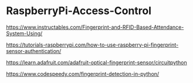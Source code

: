 # RaspberryPi-Access-Control

https://www.instructables.com/Fingerprint-and-RFID-Based-Attendance-System-Using/

https://tutorials-raspberrypi.com/how-to-use-raspberry-pi-fingerprint-sensor-authentication/

https://learn.adafruit.com/adafruit-optical-fingerprint-sensor/circuitpython

https://www.codespeedy.com/fingerprint-detection-in-python/
